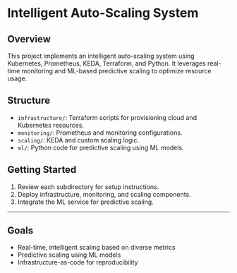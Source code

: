 # Intelligent Auto-Scaling System

## Overview
This project implements an intelligent auto-scaling system using Kubernetes, Prometheus, KEDA, Terraform, and Python. It leverages real-time monitoring and ML-based predictive scaling to optimize resource usage.

## Structure
- `infrastructure/`: Terraform scripts for provisioning cloud and Kubernetes resources.
- `monitoring/`: Prometheus and monitoring configurations.
- `scaling/`: KEDA and custom scaling logic.
- `ml/`: Python code for predictive scaling using ML models.

## Getting Started
1. Review each subdirectory for setup instructions.
2. Deploy infrastructure, monitoring, and scaling components.
3. Integrate the ML service for predictive scaling.

---

## Goals
- Real-time, intelligent scaling based on diverse metrics
- Predictive scaling using ML models
- Infrastructure-as-code for reproducibility